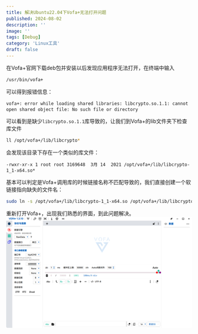 ```yaml
---
title: 解决Ubuntu22.04下Vofa+无法打开问题
published: 2024-08-02
description: ''
image: ''
tags: [Debug]
category: 'Linux工具'
draft: false 
---
```

在Vofa+官网下载deb包并安装以后发现应用程序无法打开，在终端中输入
```bash
/usr/bin/vofa+
```
可以得到报错信息：
```
vofa+: error while loading shared libraries: libcrypto.so.1.1: cannot open shared object file: No such file or directory
```
可以看到是缺少`libcrypto.so.1.1`库导致的，让我们到Vofa+的lib文件夹下检查库文件
```bash
ll /opt/vofa+/lib/libcrypto*
```
会发现该目录下存在一个类似的库文件：
```
-rwxr-xr-x 1 root root 3169648  3月 14  2021 /opt/vofa+/lib/libcrypto-1_1-x64.so*
```
基本可以判定是Vofa+调用库的时候链接名称不匹配导致的，我们直接创建一个软链接指向缺失的文件名：
```bash
sudo ln -s /opt/vofa+/lib/libcrypto-1_1-x64.so /opt/vofa+/lib/libcrypto.so.1.1
```
重新打开Vofa+，出现我们熟悉的界面，到此问题解决。
![](./shot.png)